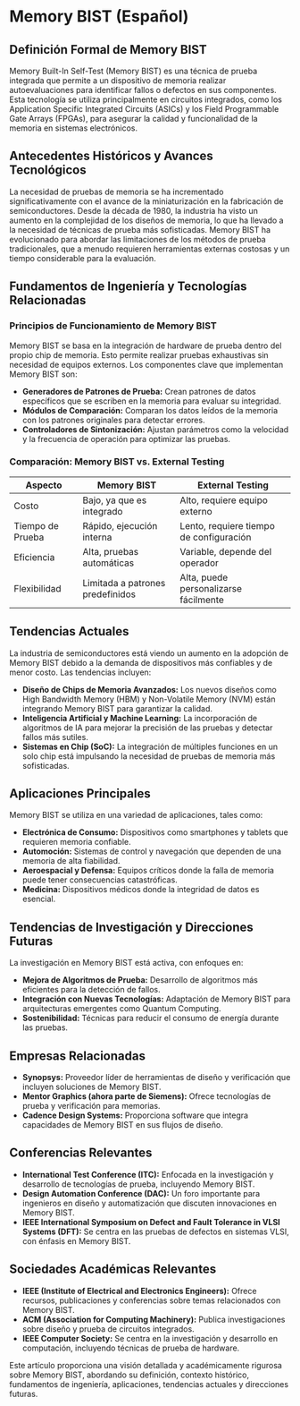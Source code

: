 # Memory BIST (Español)

## Definición Formal de Memory BIST

Memory Built-In Self-Test (Memory BIST) es una técnica de prueba integrada que permite a un dispositivo de memoria realizar autoevaluaciones para identificar fallos o defectos en sus componentes. Esta tecnología se utiliza principalmente en circuitos integrados, como los Application Specific Integrated Circuits (ASICs) y los Field Programmable Gate Arrays (FPGAs), para asegurar la calidad y funcionalidad de la memoria en sistemas electrónicos.

## Antecedentes Históricos y Avances Tecnológicos

La necesidad de pruebas de memoria se ha incrementado significativamente con el avance de la miniaturización en la fabricación de semiconductores. Desde la década de 1980, la industria ha visto un aumento en la complejidad de los diseños de memoria, lo que ha llevado a la necesidad de técnicas de prueba más sofisticadas. Memory BIST ha evolucionado para abordar las limitaciones de los métodos de prueba tradicionales, que a menudo requieren herramientas externas costosas y un tiempo considerable para la evaluación.

## Fundamentos de Ingeniería y Tecnologías Relacionadas

### Principios de Funcionamiento de Memory BIST

Memory BIST se basa en la integración de hardware de prueba dentro del propio chip de memoria. Esto permite realizar pruebas exhaustivas sin necesidad de equipos externos. Los componentes clave que implementan Memory BIST son:

- **Generadores de Patrones de Prueba:** Crean patrones de datos específicos que se escriben en la memoria para evaluar su integridad.
- **Módulos de Comparación:** Comparan los datos leídos de la memoria con los patrones originales para detectar errores.
- **Controladores de Sintonización:** Ajustan parámetros como la velocidad y la frecuencia de operación para optimizar las pruebas.

### Comparación: Memory BIST vs. External Testing

| Aspecto                     | Memory BIST                      | External Testing                |
|-----------------------------|----------------------------------|---------------------------------|
| Costo                       | Bajo, ya que es integrado       | Alto, requiere equipo externo    |
| Tiempo de Prueba            | Rápido, ejecución interna        | Lento, requiere tiempo de configuración |
| Eficiencia                  | Alta, pruebas automáticas        | Variable, depende del operador   |
| Flexibilidad                | Limitada a patrones predefinidos| Alta, puede personalizarse fácilmente |

## Tendencias Actuales

La industria de semiconductores está viendo un aumento en la adopción de Memory BIST debido a la demanda de dispositivos más confiables y de menor costo. Las tendencias incluyen:

- **Diseño de Chips de Memoria Avanzados:** Los nuevos diseños como High Bandwidth Memory (HBM) y Non-Volatile Memory (NVM) están integrando Memory BIST para garantizar la calidad.
- **Inteligencia Artificial y Machine Learning:** La incorporación de algoritmos de IA para mejorar la precisión de las pruebas y detectar fallos más sutiles.
- **Sistemas en Chip (SoC):** La integración de múltiples funciones en un solo chip está impulsando la necesidad de pruebas de memoria más sofisticadas.

## Aplicaciones Principales

Memory BIST se utiliza en una variedad de aplicaciones, tales como:

- **Electrónica de Consumo:** Dispositivos como smartphones y tablets que requieren memoria confiable.
- **Automoción:** Sistemas de control y navegación que dependen de una memoria de alta fiabilidad.
- **Aeroespacial y Defensa:** Equipos críticos donde la falla de memoria puede tener consecuencias catastróficas.
- **Medicina:** Dispositivos médicos donde la integridad de datos es esencial.

## Tendencias de Investigación y Direcciones Futuras

La investigación en Memory BIST está activa, con enfoques en:

- **Mejora de Algoritmos de Prueba:** Desarrollo de algoritmos más eficientes para la detección de fallos.
- **Integración con Nuevas Tecnologías:** Adaptación de Memory BIST para arquitecturas emergentes como Quantum Computing.
- **Sostenibilidad:** Técnicas para reducir el consumo de energía durante las pruebas.

## Empresas Relacionadas

- **Synopsys:** Proveedor líder de herramientas de diseño y verificación que incluyen soluciones de Memory BIST.
- **Mentor Graphics (ahora parte de Siemens):** Ofrece tecnologías de prueba y verificación para memorias.
- **Cadence Design Systems:** Proporciona software que integra capacidades de Memory BIST en sus flujos de diseño.

## Conferencias Relevantes

- **International Test Conference (ITC):** Enfocada en la investigación y desarrollo de tecnologías de prueba, incluyendo Memory BIST.
- **Design Automation Conference (DAC):** Un foro importante para ingenieros en diseño y automatización que discuten innovaciones en Memory BIST.
- **IEEE International Symposium on Defect and Fault Tolerance in VLSI Systems (DFT):** Se centra en las pruebas de defectos en sistemas VLSI, con énfasis en Memory BIST.

## Sociedades Académicas Relevantes

- **IEEE (Institute of Electrical and Electronics Engineers):** Ofrece recursos, publicaciones y conferencias sobre temas relacionados con Memory BIST.
- **ACM (Association for Computing Machinery):** Publica investigaciones sobre diseño y prueba de circuitos integrados.
- **IEEE Computer Society:** Se centra en la investigación y desarrollo en computación, incluyendo técnicas de prueba de hardware.

Este artículo proporciona una visión detallada y académicamente rigurosa sobre Memory BIST, abordando su definición, contexto histórico, fundamentos de ingeniería, aplicaciones, tendencias actuales y direcciones futuras.